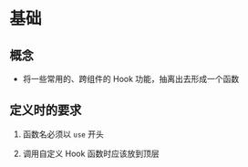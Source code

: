 # 基础

## 概念

*   将一些常用的、跨组件的 Hook 功能，抽离出去形成一个函数

## 定义时的要求

1.  函数名必须以 `use` 开头

2.  调用自定义 Hook 函数时应该放到顶层
